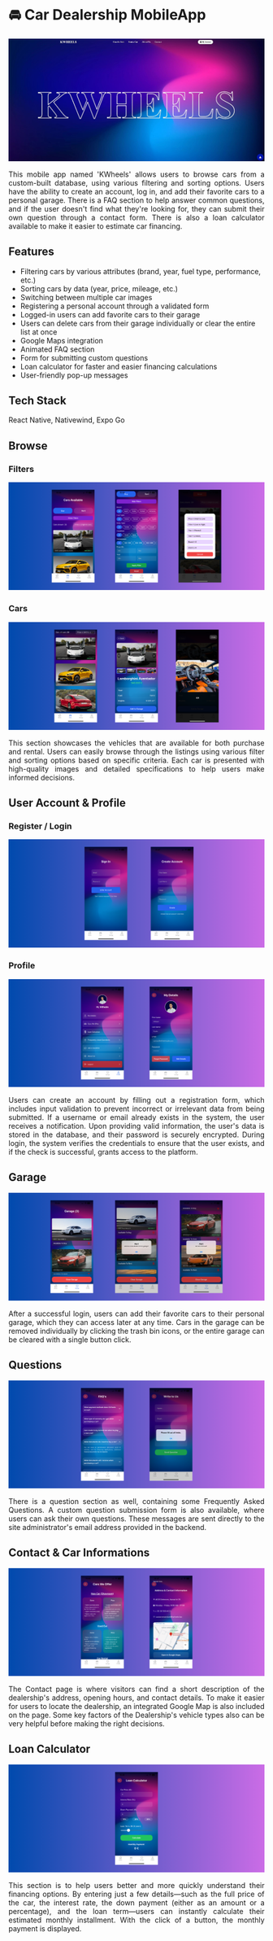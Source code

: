 <h1>🚘 Car Dealership MobileApp </h1>

<img src="assets/images/git/1.jpg" alt="kwheels_homepage">

<p align="justify">This mobile app named 'KWheels' allows users to browse cars from a custom-built database, using
    various filtering and sorting options. Users have the ability to create an account, log in, and add their favorite
    cars to a personal garage. There is a FAQ section to help answer common questions, and if the user doesn't find what
    they're looking for, they can submit their own question through a contact form. There is also a loan calculator
    available to make it easier to estimate car financing.
</p>

<h2>Features</h2>

<ul>
    <li>Filtering cars by various attributes (brand, year, fuel type, performance, etc.)</li>
    <li>Sorting cars by data (year, price, mileage, etc.)</li>
    <li>Switching between multiple car images</li>
    <li>Registering a personal account through a validated form</li>
    <li>Logged-in users can add favorite cars to their garage</li>
    <li>Users can delete cars from their garage individually or clear the entire list at once</li>
    <li>Google Maps integration</li>
    <li>Animated FAQ section</li>
    <li>Form for submitting custom questions</li>
    <li>Loan calculator for faster and easier financing calculations</li>
    <li>User-friendly pop-up messages</li>
</ul>

<h2>Tech Stack</h2>

<p>React Native, Nativewind, Expo Go</p>

<h2>Browse</h2>
<h3>Filters</h3>
<img src="assets/images/git/1.png" alt="" srcset="">
<h3>Cars</h3>
<img src="assets/images/git/2.png" alt="" srcset="">

<p align="justify">This section showcases the vehicles that are available for both purchase and rental. Users can easily
    browse through the listings using various filter and sorting options based on specific criteria. Each car is
    presented with high-quality images and detailed specifications to help users make informed decisions.</p>

<h2>User Account & Profile</h2>
<h3>Register / Login</h3>

<img src="assets/images/git/7.png" alt="" srcset="">

<h3>Profile</h3>

<img src="assets/images/git/8.png" alt="" srcset="">

<p align="justify">Users can create an account by filling out a registration form, which includes input validation to
    prevent incorrect or irrelevant data from being submitted. If a username or email already exists in the system, the
    user receives a notification. Upon providing valid information, the user's data is stored in the database, and their
    password is securely encrypted. During login, the system verifies the credentials to ensure that the user exists,
    and if the check is successful, grants access to the platform.</p>

<h2>Garage</h2>

<div align="center">
    <img src="assets/images/git/4.png" alt="" srcset="">
</div>

<p align="justify">After a successful login, users can add their favorite cars to their personal garage, which they can
    access later at any time. Cars in the garage can be removed individually by clicking the trash bin icons, or the
    entire garage can be cleared with a single button click.</p>

</p>

<h2>Questions</h2>

<img src="assets/images/git/9.png" alt="" srcset="">

<p align="justify">There is a question section as well, containing some Frequently Asked Questions. A custom question
    submission form is also available, where users can ask their own questions. These messages are sent directly to the
    site administrator's email address provided in the backend.

</p>

<h2>Contact & Car Informations</h2>

<img src="assets/images/git/10.png" alt="" srcset="">

<p align="justify">The Contact page is where visitors can find a short description of the dealership's address, opening
    hours, and contact details. To make it easier for users to locate the dealership, an integrated Google Map is also
    included on the page. Some key factors of the Dealership's vehicle types also can be very helpful before making the
    right decisions.</p>

<h2>Loan Calculator</h2>

<img src="assets/images/git/11.png" alt="" srcset="">

<p align="justify">This section is to help users better and more quickly understand their financing options. By entering
    just a few details—such as the full price of the car, the interest rate, the down payment (either as an amount or a
    percentage), and the loan term—users can instantly calculate their estimated monthly installment. With the click of
    a button, the monthly payment is displayed.</p>
